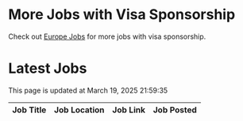 # More Jobs with Visa Sponsorship

Check out [Europe Jobs](https://github.com/sureshparimi/europejobs#latest-jobs) for more jobs with visa sponsorship.

# Latest Jobs

This page is updated at March 19, 2025 21:59:35

| Job Title | Job Location | Job Link | Job Posted |
| --- | --- | --- | --- |
